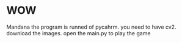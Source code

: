 # WOW
Mandana
the program is runned of pycahrm. 
you need to have cv2. 
download the images. 
open the main.py to play the game
